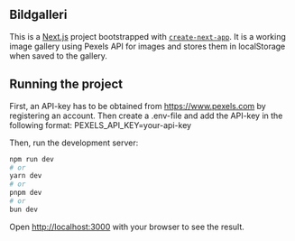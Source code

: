 ## Bildgalleri

This is a [Next.js](https://nextjs.org) project bootstrapped with [`create-next-app`](https://github.com/vercel/next.js/tree/canary/packages/create-next-app). It is a working image gallery using Pexels API for images and stores them in localStorage when saved to the gallery.

## Running the project

First, an API-key has to be obtained from https://www.pexels.com by registering an account. Then create a .env-file and add the API-key in the following format:
PEXELS_API_KEY=your-api-key

Then, run the development server:

```bash
npm run dev
# or
yarn dev
# or
pnpm dev
# or
bun dev
```

Open [http://localhost:3000](http://localhost:3000) with your browser to see the result.